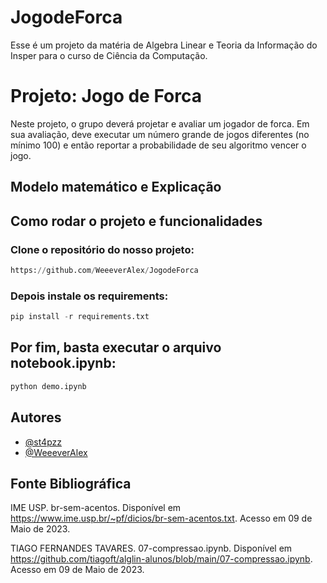 # JogodeForca

Esse é um projeto da matéria de Algebra Linear e Teoria da Informação do Insper para o curso de Ciência da Computação.

# Projeto: Jogo de Forca

Neste projeto, o grupo deverá projetar e avaliar um jogador de forca. Em sua avaliação, deve executar um número grande de jogos diferentes (no mínimo 100) e então reportar a probabilidade de seu algoritmo vencer o jogo.

## Modelo matemático e Explicação



## Como rodar o projeto e funcionalidades

### Clone o repositório do nosso projeto:

```py
https://github.com/WeeeverAlex/JogodeForca
```

### Depois instale os requirements:

```py
pip install -r requirements.txt
```

## Por fim, basta executar o arquivo notebook.ipynb: 

```py
python demo.ipynb
```

## Autores

- [@st4pzz](https://github.com/st4pzz)
- [@WeeeverAlex](https://github.com/WeeeverAlex)

## Fonte Bibliográfica

IME USP. br-sem-acentos. Disponível em <https://www.ime.usp.br/~pf/dicios/br-sem-acentos.txt>. Acesso em 09 de Maio de 2023.

TIAGO FERNANDES TAVARES. 07-compressao.ipynb. Disponível em <https://github.com/tiagoft/alglin-alunos/blob/main/07-compressao.ipynb>. 
Acesso em 09 de Maio de 2023.


